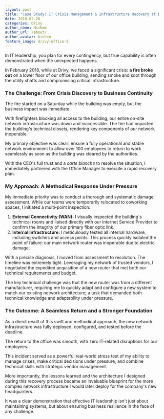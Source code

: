 ```yaml
---
layout: post
title: "Case Study: IT Crisis Management & Infrastructure Recovery at Drivy"
date: 2018-02-28
categories: Drivy
author_name: Hichem
author_url: /about/
author_avatar: hichem
feature_image: drivy-office-2
---
```



In IT leadership, you plan for every contingency, but true capability is often demonstrated when the unexpected happens. 

In February 2018, while at Drivy, we faced a significant crisis: **a fire broke out** on a lower floor of our office building, sending smoke and soot through the utility shafts and compromising critical infrastructure.

### The Challenge: From Crisis Discovery to Business Continuity
The fire started on a Saturday while the building was empty, but the business impact was immediate. 

With firefighters blocking all access to the building, our entire on-site network infrastructure was down and inaccessible. The fire had impacted the building's technical closets, rendering key components of our network inoperable. 

My primary objective was clear: ensure a fully operational and stable network environment to allow over 100 employees to return to work seamlessly as soon as the building was cleared by the authorities. 

With the CEO's full trust and a *carte blanche* to resolve the situation, I immediately partnered with the Office Manager to execute a rapid recovery plan.

### My Approach: A Methodical Response Under Pressure

My immediate priority was to conduct a thorough and systematic damage assessment. While our teams were temporarily relocated to coworking spaces, I initiated a multi-point inspection:

1.  **External Connectivity (WAN):** I visually inspected the building's technical rooms and liaised directly with our Internet Service Provider to confirm the integrity of our primary fiber optic link.
2.  **Internal Infrastructure:** I meticulously tested all internal hardware, including switches and access points. This process quickly isolated the point of failure: our main network router was inoperable due to electric damage.

With a precise diagnosis, I moved from assessment to resolution. The timeline was extremely tight. Leveraging my network of trusted vendors, I negotiated the expedited acquisition of a new router that met both our technical requirements and budget. 

The key technical challenge was that the new router was from a different manufacturer, requiring me to quickly adapt and configure a new system to match our existing network architecture; a task that demanded both technical knowledge and adaptability under pressure.

### The Outcome: A Seamless Return and a Stronger Foundation

As a direct result of this swift and methodical approach, the new network infrastructure was fully deployed, configured, and tested before the deadline. 

The return to the office was smooth, with zero IT-related disruptions for our employees.

This incident served as a powerful real-world stress test of my ability to manage crises, make critical decisions under pressure, and combine technical skills with strategic vendor management. 

More importantly, the lessons learned and the architecture I designed during this recovery process became an invaluable blueprint for the more complex network infrastructure I would later deploy for the company's new headquarters. 

It was a clear demonstration that effective IT leadership isn't just about maintaining systems, but about ensuring business resilience in the face of any challenge.